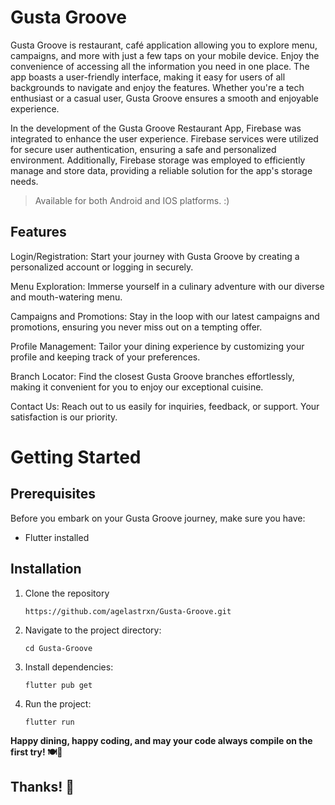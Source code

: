 # Gusta Groove
Gusta Groove is restaurant, café application allowing you to explore menu, campaigns, and more with just a few taps on your mobile device. Enjoy the convenience of accessing all the information you need in one place. The app boasts a user-friendly interface, making it easy for users of all backgrounds to navigate and enjoy the features. Whether you're a tech enthusiast or a casual user, Gusta Groove ensures a smooth and enjoyable experience.

In the development of the Gusta Groove Restaurant App, Firebase was integrated to enhance the user experience. Firebase services were utilized for secure user authentication, ensuring a safe and personalized environment. Additionally, Firebase storage was employed to efficiently manage and store data, providing a reliable solution for the app's storage needs.

 > Available for both Android and IOS platforms. :)

## Features
Login/Registration: Start your journey with Gusta Groove by creating a personalized account or logging in securely.

Menu Exploration: Immerse yourself in a culinary adventure with our diverse and mouth-watering menu.

Campaigns and Promotions: Stay in the loop with our latest campaigns and promotions, ensuring you never miss out on a tempting offer.

Profile Management: Tailor your dining experience by customizing your profile and keeping track of your preferences.

Branch Locator: Find the closest Gusta Groove branches effortlessly, making it convenient for you to enjoy our exceptional cuisine.

Contact Us: Reach out to us easily for inquiries, feedback, or support. Your satisfaction is our priority.

# Getting Started

## Prerequisites
Before you embark on your Gusta Groove journey, make sure you have:
- Flutter installed

## Installation
  1. Clone the repository
     ```
     https://github.com/agelastrxn/Gusta-Groove.git
     ```
  2. Navigate to the project directory:
     ```
     cd Gusta-Groove
     ```
  3. Install dependencies:
     ```
     flutter pub get
     ```
  4. Run the project:
     ```
     flutter run
     ```

**Happy dining, happy coding, and may your code always compile on the first try! 🍽️🚀**
## Thanks! 🤍
















